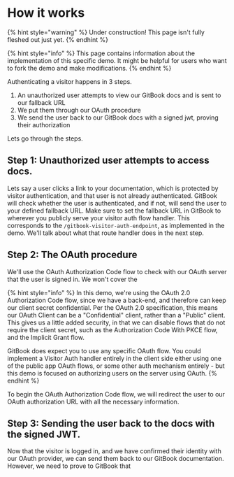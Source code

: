 # How it works

{% hint style="warning" %}
Under construction! This page isn't fully fleshed out just yet.
{% endhint %}

{% hint style="info" %}
This page contains information about the implementation of this specific demo. It might be helpful for users who want to fork the demo and make modifications.
{% endhint %}

Authenticating a visitor happens in 3 steps.

1. An unauthorized user attempts to view our GitBook docs and is sent to our fallback URL
2. We put them through our OAuth procedure
3. We send the user back to our GitBook docs with a signed jwt, proving their authorization

Lets go through the steps.

## Step 1: Unauthorized user attempts to access docs.

Lets say a user clicks a link to your documentation, which is protected by visitor authentication, and that user is not already authenticated. GitBook will check whether the user is authenticated, and if not, will send the user to your defined fallback URL. Make sure to set the fallback URL in GitBook to wherever you publicly serve your visitor auth flow handler. This corresponds to the `/gitbook-visitor-auth-endpoint`, as implemented in the demo. We'll talk about what that route handler does in the next step.

## Step 2: The OAuth procedure

We'll use the OAuth Authorization Code flow to check with our OAuth server that the user is signed in. We won't cover the 

{% hint style="info" %}
In this demo, we're using the OAuth 2.0 Authorization Code flow, since we have a back-end, and therefore can keep our client secret confidential. Per the OAuth 2.0 specification, this means our OAuth Client can be a "Confidential" client, rather than a "Public" client. This gives us a little added security, in that we can disable flows that do not require the client secret, such as the Authorization Code With PKCE flow, and the Implicit Grant flow.

GitBook does expect you to use any specific OAuth flow. You could implement a Visitor Auth handler entirely in the client side either using one of the public app OAuth flows, or some other auth mechanism entirely - but this demo is focused on authorizing users on the server using OAuth.
{% endhint %}

To begin the OAuth Authorization Code flow, we will redirect the user to our OAuth authorization URL with all the necessary information.

## Step 3: Sending the user back to the docs with the signed JWT.

Now that the visitor is logged in, and we have confirmed their identity with our OAuth provider, we can send them back to our GitBook documentation. However, we need to prove to GitBook that 

